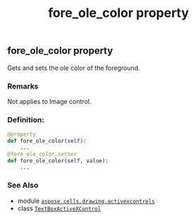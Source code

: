 ﻿---
title: fore_ole_color property
second_title: Aspose.Cells for Python via .NET API References
description: 
type: docs
weight: 110
url: /aspose.cells.drawing.activexcontrols/textboxactivexcontrol/fore_ole_color/
is_root: false
---

## fore_ole_color property


Gets and sets the ole color of the foreground.

### Remarks 


Not applies to Image control.
### Definition:
```python
@property
def fore_ole_color(self):
    ...
@fore_ole_color.setter
def fore_ole_color(self, value):
    ...
```

### See Also
* module [`aspose.cells.drawing.activexcontrols`](../../)
* class [`TextBoxActiveXControl`](/cells/python-net/aspose.cells.drawing.activexcontrols/textboxactivexcontrol)
